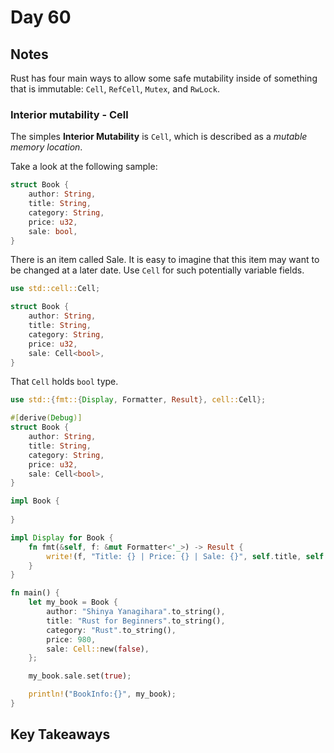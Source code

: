 # Day 60

## Notes

Rust has four main ways to allow some safe mutability inside of something that is immutable: `Cell`, `RefCell`, `Mutex`, and `RwLock`.

### Interior mutability - Cell

The simples **Interior Mutability** is `Cell`, which is described as a *mutable memory location*.

Take a look at the following sample:

```rust
struct Book {
    author: String,
    title: String,
    category: String,
    price: u32,
    sale: bool,
}
```

There is an item called Sale. It is easy to imagine that this item may want to be changed at a later date.
Use `Cell` for such potentially variable fields.

```rust
use std::cell::Cell;

struct Book {
    author: String,
    title: String,
    category: String,
    price: u32,
    sale: Cell<bool>,
}
```

That `Cell` holds `bool` type.

```rust
use std::{fmt::{Display, Formatter, Result}, cell::Cell};

#[derive(Debug)]
struct Book {
    author: String,
    title: String,
    category: String,
    price: u32,
    sale: Cell<bool>,
}

impl Book {
    
}

impl Display for Book {
    fn fmt(&self, f: &mut Formatter<'_>) -> Result {
        write!(f, "Title: {} | Price: {} | Sale: {}", self.title, self.price, self.sale.get())
    }
}

fn main() {
    let my_book = Book {
        author: "Shinya Yanagihara".to_string(),
        title: "Rust for Beginners".to_string(),
        category: "Rust".to_string(),
        price: 980,
        sale: Cell::new(false),
    };

    my_book.sale.set(true);

    println!("BookInfo:{}", my_book);
}
```

## Key Takeaways
